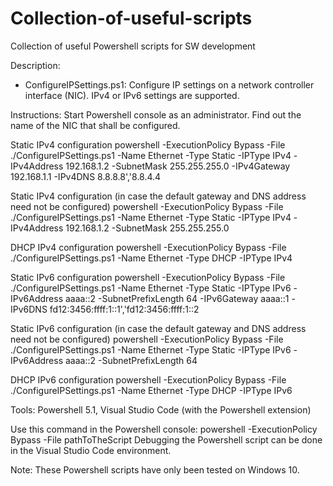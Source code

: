# Collection-of-useful-scripts
Collection of useful Powershell scripts for SW development

Description: 

- ConfigureIPSettings.ps1: 
Configure IP settings on a network controller interface (NIC). IPv4 or IPv6 settings are supported.

Instructions: Start Powershell console as an administrator. Find out the name of the NIC that shall be configured.

Static IPv4 configuration
powershell -ExecutionPolicy Bypass -File ./ConfigureIPSettings.ps1 -Name Ethernet -Type Static -IPType IPv4 -IPv4Address 192.168.1.2 -SubnetMask 255.255.255.0 -IPv4Gateway 192.168.1.1 -IPv4DNS 8.8.8.8','8.8.4.4

Static IPv4 configuration (in case the default gateway and DNS address need not be configured)
powershell -ExecutionPolicy Bypass -File ./ConfigureIPSettings.ps1 -Name Ethernet -Type Static -IPType IPv4 -IPv4Address 192.168.1.2 -SubnetMask 255.255.255.0 

DHCP IPv4 configuration
powershell -ExecutionPolicy Bypass -File ./ConfigureIPSettings.ps1 -Name Ethernet -Type DHCP -IPType IPv4

Static IPv6 configuration
powershell -ExecutionPolicy Bypass -File ./ConfigureIPSettings.ps1 -Name Ethernet -Type Static -IPType IPv6 -IPv6Address aaaa::2 -SubnetPrefixLength 64 -IPv6Gateway aaaa::1 -IPv6DNS fd12:3456:ffff:1::1','fd12:3456:ffff:1::2

Static IPv6 configuration (in case the default gateway and DNS address need not be configured)
powershell -ExecutionPolicy Bypass -File ./ConfigureIPSettings.ps1 -Name Ethernet -Type Static -IPType IPv6 -IPv6Address aaaa::2 -SubnetPrefixLength 64

DHCP IPv6 configuration
powershell -ExecutionPolicy Bypass -File ./ConfigureIPSettings.ps1 -Name Ethernet -Type DHCP -IPType IPv6

Tools: Powershell 5.1, Visual Studio Code (with the Powershell extension)

Use this command in the Powershell console: powershell -ExecutionPolicy Bypass -File pathToTheScript
Debugging the Powershell script can be done in the Visual Studio Code environment.

Note: These Powershell scripts have only been tested on Windows 10.
